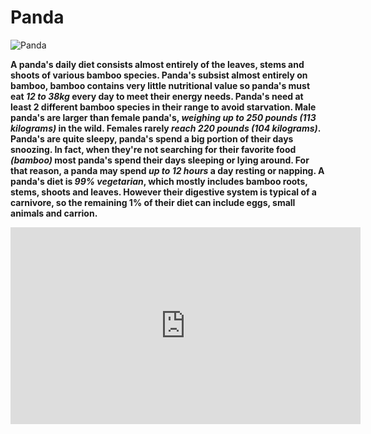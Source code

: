 # Panda

![Panda](https://encrypted-tbn3.gstatic.com/images?q=tbn:ANd9GcRSSnUKBEpJPyIoLsni5ccYhMdc4r7xScc6rAFTerPT3V7DKr43)

**A panda's daily diet consists almost entirely of the leaves, stems and shoots of various bamboo species. Panda's subsist almost entirely on bamboo, bamboo contains very little nutritional value so panda's must eat _12 to 38kg_ every day to meet their energy needs. Panda's need at least 2 different bamboo species in their range to avoid starvation. Male panda's are larger than female panda's, _weighing up to 250 pounds (113 kilograms)_ in the wild. Females rarely _reach 220 pounds (104 kilograms)_. Panda's are quite sleepy, panda's spend a big portion of their days snoozing. In fact, when they're not searching for their favorite food _(bamboo)_ most panda's spend their days sleeping or lying around. For that reason, a panda may spend _up to 12 hours_ a day resting or napping. A panda's diet is _99% vegetarian_, which mostly includes bamboo roots, stems, shoots and leaves. However their digestive system is typical of a carnivore, so the remaining 1% of their diet can include eggs, small animals and carrion.**

<iframe width="560" height="315" src="https://www.youtube.com/embed/YdP2fFyjBWQ?si=btZogjwuXwwRmbp9" title="YouTube video player" frameborder="0" allow="accelerometer; autoplay; clipboard-write; encrypted-media; gyroscope; picture-in-picture; web-share" allowfullscreen></iframe>
